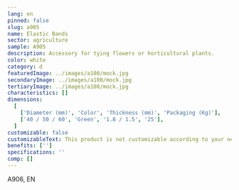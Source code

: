 ```yaml
---
lang: en
pinned: false
slug: a905
name: Elastic Bands
sector: agriculture
sample: A905
description: Accessory for tying flowers or horticultural plants.
color: white
category: d
featuredImage: ../images/a100/mock.jpg
secondaryImage: ../images/a100/mock.jpg
tertiaryImage: ../images/a100/mock.jpg
characteristics: []
dimensions:
  [
    ['Diameter (mm)', 'Color', 'Thickness (mm)', 'Packaging (Kg)'],
    ['40 / 50 / 60', 'Green', '1.8 / 1.5', '25'],
  ]
customizable: false
customizableText: This product is not customizable according to your needs. Contact us for more information.
benefits: ['']
specifications: ''
comp: []
---
```


A906, EN

